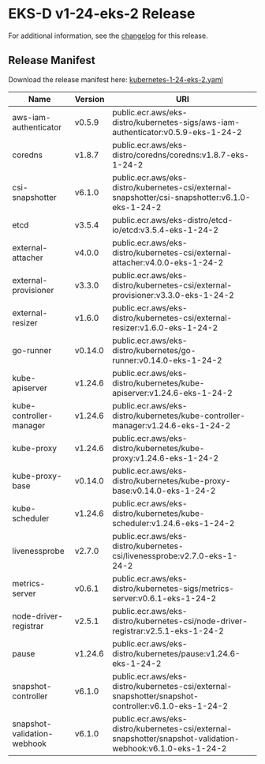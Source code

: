 # EKS-D v1-24-eks-2 Release

For additional information, see the [changelog](CHANGELOG-v1-24-eks-2.md) for this release.

## Release Manifest

Download the release manifest here: [kubernetes-1-24-eks-2.yaml](https://distro.eks.amazonaws.com/kubernetes-1-24/kubernetes-1-24-eks-2.yaml)

| Name | Version | URI |
|------|---------|-----|
| aws-iam-authenticator | v0.5.9 | public.ecr.aws/eks-distro/kubernetes-sigs/aws-iam-authenticator:v0.5.9-eks-1-24-2 |
| coredns | v1.8.7 | public.ecr.aws/eks-distro/coredns/coredns:v1.8.7-eks-1-24-2 |
| csi-snapshotter | v6.1.0 | public.ecr.aws/eks-distro/kubernetes-csi/external-snapshotter/csi-snapshotter:v6.1.0-eks-1-24-2 |
| etcd | v3.5.4 | public.ecr.aws/eks-distro/etcd-io/etcd:v3.5.4-eks-1-24-2 |
| external-attacher | v4.0.0 | public.ecr.aws/eks-distro/kubernetes-csi/external-attacher:v4.0.0-eks-1-24-2 |
| external-provisioner | v3.3.0 | public.ecr.aws/eks-distro/kubernetes-csi/external-provisioner:v3.3.0-eks-1-24-2 |
| external-resizer | v1.6.0 | public.ecr.aws/eks-distro/kubernetes-csi/external-resizer:v1.6.0-eks-1-24-2 |
| go-runner | v0.14.0 | public.ecr.aws/eks-distro/kubernetes/go-runner:v0.14.0-eks-1-24-2 |
| kube-apiserver | v1.24.6 | public.ecr.aws/eks-distro/kubernetes/kube-apiserver:v1.24.6-eks-1-24-2 |
| kube-controller-manager | v1.24.6 | public.ecr.aws/eks-distro/kubernetes/kube-controller-manager:v1.24.6-eks-1-24-2 |
| kube-proxy | v1.24.6 | public.ecr.aws/eks-distro/kubernetes/kube-proxy:v1.24.6-eks-1-24-2 |
| kube-proxy-base | v0.14.0 | public.ecr.aws/eks-distro/kubernetes/kube-proxy-base:v0.14.0-eks-1-24-2 |
| kube-scheduler | v1.24.6 | public.ecr.aws/eks-distro/kubernetes/kube-scheduler:v1.24.6-eks-1-24-2 |
| livenessprobe | v2.7.0 | public.ecr.aws/eks-distro/kubernetes-csi/livenessprobe:v2.7.0-eks-1-24-2 |
| metrics-server | v0.6.1 | public.ecr.aws/eks-distro/kubernetes-sigs/metrics-server:v0.6.1-eks-1-24-2 |
| node-driver-registrar | v2.5.1 | public.ecr.aws/eks-distro/kubernetes-csi/node-driver-registrar:v2.5.1-eks-1-24-2 |
| pause | v1.24.6 | public.ecr.aws/eks-distro/kubernetes/pause:v1.24.6-eks-1-24-2 |
| snapshot-controller | v6.1.0 | public.ecr.aws/eks-distro/kubernetes-csi/external-snapshotter/snapshot-controller:v6.1.0-eks-1-24-2 |
| snapshot-validation-webhook | v6.1.0 | public.ecr.aws/eks-distro/kubernetes-csi/external-snapshotter/snapshot-validation-webhook:v6.1.0-eks-1-24-2 |
